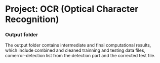 # Project: OCR (Optical Character Recognition) 

### Output folder

The output folder contains intermediate and final computational results, which include combined and cleaned trainning and testing data files, comerror-detection list from the detection part and the corrected test file.

